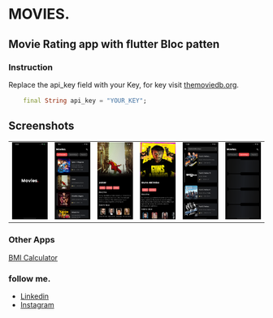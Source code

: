 # MOVIES.
## Movie Rating app with flutter Bloc patten

### Instruction
Replace the api_key field with your Key, for key visit [themoviedb.org](https://hemoviedb.org).

```dart
    final String api_key = "YOUR_KEY";
```

## Screenshots
<table style={border:"none"}><tr><td><img src="./screenshots/0.png" alt="Home Screen(default)"/></td><td><img src="./screenshots/1.png" alt="Home Screen(Location Popup)"/></td><td><img src="./screenshots/2.png" alt="Home Screen(Location Popup)"/></td><td><img src="./screenshots/3.png" alt="Home Screen(Location Popup)"/></td><td><img src="./screenshots/5.png" alt="Home Screen(Location Popup)"/></td><td><img src="./screenshots/4.png" alt="Home Screen(Location Popup)"/></td></tr></table>

### Other Apps
[BMI Calculator](https://github.com/imSanjaySoni/BMI-Calculator-with-flutter) 

### follow me.
 - [Linkedin](https://linkedin.com/in/imsanjaysoni)
 - [Instagram ](https://instagram.com/imsanjaysoni)
